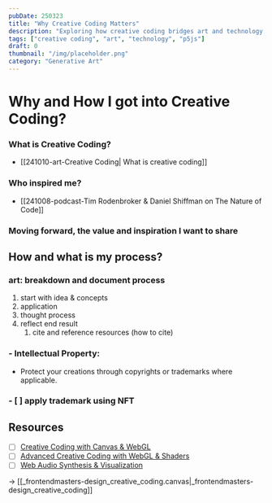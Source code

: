 ```yaml
---
pubDate: 250323
title: "Why Creative Coding Matters"
description: "Exploring how creative coding bridges art and technology, fostering innovation and new forms of digital expression."
tags: ["creative coding", "art", "technology", "p5js"]
draft: 0
thumbnail: "/img/placeholder.png"
category: "Generative Art"
---
```


# Why and How I got into Creative Coding?


### What is Creative Coding?
- [[241010-art-Creative Coding| What is creative coding]]


### Who inspired me?
- [[241008-podcast-Tim Rodenbroker & Daniel Shiffman on The Nature of Code]]

### Moving forward, the value and inspiration I want to share


## How and what is my process?

### art: breakdown and document process
1. start with idea & concepts
2. application
3. thought process
4. reflect end result
	1. cite and reference resources (how to cite)

### - **Intellectual Property:**

- Protect your creations through copyrights or trademarks where applicable.
### - [ ] apply trademark using NFT

## Resources

- [ ] [Creative Coding with Canvas & WebGL](https://frontendmasters.com/courses/canvas-webgl/)
- [ ] [Advanced Creative Coding with WebGL & Shaders](https://frontendmasters.com/courses/webgl-shaders/)
- [ ] [Web Audio Synthesis & Visualization](https://frontendmasters.com/courses/web-audio/)

-> [[_frontendmasters-design_creative_coding.canvas|_frontendmasters-design_creative_coding]]

